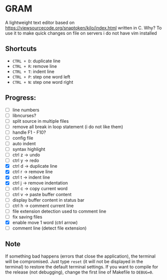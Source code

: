 # GRAM

A lightweight text editor based on https://viewsourcecode.org/snaptoken/kilo/index.html written in C. 
Why? To use it to make quick changes on file on servers i do not have vim installed

## Shortcuts
* `CTRL + D`: duplicate line
* `CTRL + R`: remove line
* `CTRL + T`: indent line
* `CTRL + P`: step one word left
* `CTRL + N`: step one word right

## Progress:
- [ ] line numbers
- [ ] libncurses?
- [ ] split source in multiple files
- [ ] remove all break in loop statement (i do not like them)
- [ ] handle F1 - F10?
- [ ] config file
- [ ] auto indent
- [ ] syntax highlight
- [ ] ctrl z -> undo 
- [ ] ctrl y -> redo
- [X] ctrl d -> duplicate line
- [X] ctrl r -> remove line
- [X] ctrl t -> indent line
- [X] ctrl j -> remove indentation
- [ ] ctrl c -> copy current word
- [ ] ctrl v -> paste buffer content
- [ ] display buffer content in status bar
- [ ] ctrl h -> comment current line
- [ ] file extension detection used to comment line
- [ ] fix saving files
- [X] enable move 1 word (ctrl arrow)
- [ ] comment line (detect file extension)

## Note
If something bad happens (errors that close the application), the terminal will be compromised. 
Just type `reset` (it will not be displayed in the terminal) to restore the default terminal settings.
If you want to compile for the release (not debugging), change the first line of Makefile to `DEBUG=0`.
